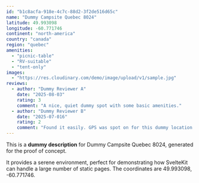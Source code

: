 ```yaml
---
id: "b1c8acfa-918e-4c7c-88d2-3f2de516d65c"
name: "Dummy Campsite Quebec 8024"
latitude: 49.993098
longitude: -60.771746
continent: "north-america"
country: "canada"
region: "quebec"
amenities:
  - "picnic-table"
  - "RV-suitable"
  - "tent-only"
images:
  - "https://res.cloudinary.com/demo/image/upload/v1/sample.jpg"
reviews:
  - author: "Dummy Reviewer A"
    date: "2025-08-03"
    rating: 3
    comment: "A nice, quiet dummy spot with some basic amenities."
  - author: "Dummy Reviewer B"
    date: "2025-07-016"
    rating: 2
    comment: "Found it easily. GPS was spot on for this dummy location."
---
```


This is a **dummy description** for Dummy Campsite Quebec 8024, generated for the proof of concept.

It provides a serene environment, perfect for demonstrating how SvelteKit can handle a large number of static pages. The coordinates are 49.993098, -60.771746.
